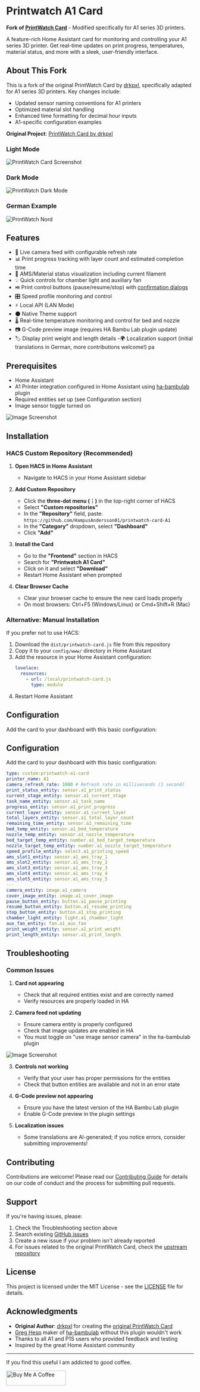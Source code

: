 # Printwatch A1 Card

**Fork of [PrintWatch Card](https://github.com/drkpxl/printwatch-card)** - Modified specifically for A1 series 3D printers.

A feature-rich Home Assistant card for monitoring and controlling your A1 series 3D printer. Get real-time updates on print progress, temperatures, material status, and more with a sleek, user-friendly interface.

## About This Fork

This is a fork of the original PrintWatch Card by [drkpxl](https://github.com/drkpxl), specifically adapted for A1 series 3D printers. Key changes include:

- Updated sensor naming conventions for A1 printers
- Optimized material slot handling
- Enhanced time formatting for decimal hour inputs
- A1-specific configuration examples

**Original Project**: [PrintWatch Card by drkpxl](https://github.com/drkpxl/printwatch-card)

### Light Mode

![PrintWatch Card Screenshot](assets/light-mode-min.png)

### Dark Mode

![PrintWatch Dark Mode](assets/dark-mode-min.png)

### German Example

![PrintWatch Nord](assets/german.png)

## Features

- 🎥 Live camera feed with configurable refresh rate
- 📊 Print progress tracking with layer count and estimated completion time
- 🎨 AMS/Material status visualization including current filament
- 💡 Quick controls for chamber light and auxiliary fan
- ⏯️ Print control buttons (pause/resume/stop) with [confirmation dialogs](assets/pause.png)
- 🎛️ Speed profile monitoring and control
- ⚡ Local API (LAN Mode)
- 🌑 Native Theme support
- 🌡️ Real-time temperature monitoring and control for bed and nozzle
- 📷 G-Code preview image (requires HA Bambu Lab plugin update)
- 🏷️ Display print weight and length details
  -🌍 Localization support (initial translations in German, more contributions welcome!)
  pa

## Prerequisites

- Home Assistant
- A1 Printer integration configured in Home Assistant using [ha-bambulab](<(https://github.com/greghesp/ha-bambulab)>) plugin
- Required entities set up (see Configuration section)
- Image sensor toggle turned on

![Image Screenshot](assets/image-toggle.png)

## Installation

### HACS Custom Repository (Recommended)

1. **Open HACS in Home Assistant**

   - Navigate to HACS in your Home Assistant sidebar

2. **Add Custom Repository**

   - Click the **three-dot menu (⋮)** in the top-right corner of HACS
   - Select **"Custom repositories"**
   - In the **"Repository"** field, paste: `https://github.com/HampusAndersson01/printwatch-card-A1`
   - In the **"Category"** dropdown, select **"Dashboard"**
   - Click **"Add"**

3. **Install the Card**

   - Go to the **"Frontend"** section in HACS
   - Search for **"Printwatch A1 Card"**
   - Click on it and select **"Download"**
   - Restart Home Assistant when prompted

4. **Clear Browser Cache**
   - Clear your browser cache to ensure the new card loads properly
   - On most browsers: Ctrl+F5 (Windows/Linux) or Cmd+Shift+R (Mac)

### Alternative: Manual Installation

If you prefer not to use HACS:

1. Download the `dist/printwatch-card.js` file from this repository
2. Copy it to your `config/www/` directory in Home Assistant
3. Add the resource in your Home Assistant configuration:
   ```yaml
   lovelace:
     resources:
       - url: /local/printwatch-card.js
         type: module
   ```
4. Restart Home Assistant

## Configuration

Add the card to your dashboard with this basic configuration:

## Configuration

Add the card to your dashboard with this basic configuration:

```yaml
type: custom:printwatch-a1-card
printer_name: A1
camera_refresh_rate: 1000 # Refresh rate in milliseconds (1 second)
print_status_entity: sensor.a1_print_status
current_stage_entity: sensor.a1_current_stage
task_name_entity: sensor.a1_task_name
progress_entity: sensor.a1_print_progress
current_layer_entity: sensor.a1_current_layer
total_layers_entity: sensor.a1_total_layer_count
remaining_time_entity: sensor.a1_remaining_time
bed_temp_entity: sensor.a1_bed_temperature
nozzle_temp_entity: sensor.a1_nozzle_temperature
bed_target_temp_entity: number.a1_bed_target_temperature
nozzle_target_temp_entity: number.a1_nozzle_target_temperature
speed_profile_entity: select.a1_printing_speed
ams_slot1_entity: sensor.a1_ams_tray_1
ams_slot2_entity: sensor.a1_ams_tray_2
ams_slot3_entity: sensor.a1_ams_tray_3
ams_slot4_entity: sensor.a1_ams_tray_4
ams_slot5_entity: sensor.a1_ams_tray_5
---
camera_entity: image.a1_camera
cover_image_entity: image.a1_cover_image
pause_button_entity: button.a1_pause_printing
resume_button_entity: button.a1_resume_printing
stop_button_entity: button.a1_stop_printing
chamber_light_entity: light.a1_chamber_light
aux_fan_entity: fan.a1_aux_fan
print_weight_entity: sensor.a1_print_weight
print_length_entity: sensor.a1_print_length
```

## Troubleshooting

### Common Issues

1. **Card not appearing**

   - Check that all required entities exist and are correctly named
   - Verify resources are properly loaded in HA

2. **Camera feed not updating**
   - Ensure camera entity is properly configured
   - Check that image updates are enabled in HA
   - You must toggle on "use image sensor camera" in the ha-bambulab plugin

![Image Screenshot](assets/image-toggle.png)

3. **Controls not working**

   - Verify that your user has proper permissions for the entities
   - Check that button entities are available and not in an error state

4. **G-Code preview not appearing**
   - Ensure you have the latest version of the HA Bambu Lab plugin
   - Enable G-Code preview in the plugin settings
5. **Localization issues**
   - Some translations are AI-generated; if you notice errors, consider submitting improvements!

## Contributing

Contributions are welcome! Please read our [Contributing Guide](CONTRIBUTING.md) for details on our code of conduct and the process for submitting pull requests.

## Support

If you're having issues, please:

1. Check the Troubleshooting section above
2. Search existing [GitHub issues](https://github.com/HampusAndersson01/printwatch-card-A1/issues)
3. Create a new issue if your problem isn't already reported
4. For issues related to the original PrintWatch Card, check the [upstream repository](https://github.com/drkpxl/printwatch-card)

## License

This project is licensed under the MIT License - see the [LICENSE](LICENSE) file for details.

## Acknowledgments

- **Original Author**: [drkpxl](https://github.com/drkpxl) for creating the [original PrintWatch Card](https://github.com/drkpxl/printwatch-card)
- [Greg Hesp](https://github.com/greghesp/ha-bambulab) maker of [ha-bambulab](<(https://github.com/greghesp/ha-bambulab)>) without this plugin wouldn't work
- Thanks to all A1 and P1S users who provided feedback and testing
- Inspired by the great Home Assistant community

---

If you find this useful I am addicted to good coffee.

<a href="https://www.buymeacoffee.com/drkpxl" target="_blank"><img src="https://cdn.buymeacoffee.com/buttons/v2/default-yellow.png" alt="Buy Me A Coffee" style="height: 40px !important;width: 160px !important;" ></a>
